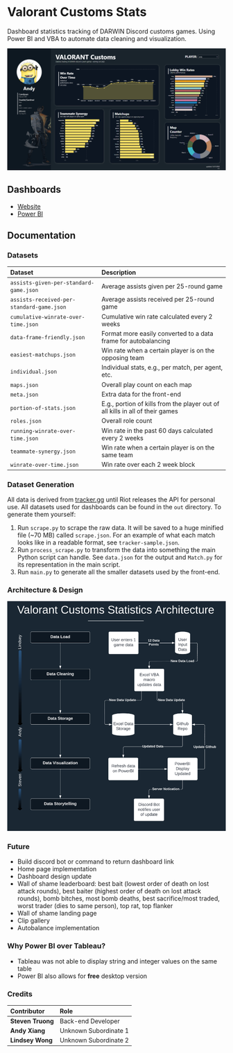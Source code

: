# Valorant Customs Stats

Dashboard statistics tracking of DARWIN Discord customs games. Using Power BI and VBA to automate data cleaning and visualization.

![Dashboard](https://github.com/candysan7/valorant-customs-stats/blob/main/images/dashboard-versions/version1.2.png)

## Dashboards

- [Website](https://valorant-customs-graphs.vercel.app/)
- [Power BI](https://app.powerbi.com/view?r=eyJrIjoiNGUzNzMyOTctNTg2OC00YTEyLThmNjktOTJiOTE3ZGM0NjI3IiwidCI6IjlkZGFhY2ExLTM4OWYtNGNiMS1hMTEzLTA4MWJlNmNjMjVmYyIsImMiOjZ9)

## Documentation

### Datasets

| Dataset                                   | Description                                                                   |
| :---------------------------------------- | :---------------------------------------------------------------------------- |
| `assists-given-per-standard-game.json`    | Average assists given per 25-round game                                       |
| `assists-received-per-standard-game.json` | Average assists received per 25-round game                                    |
| `cumulative-winrate-over-time.json`       | Cumulative win rate calculated every 2 weeks                                  |
| `data-frame-friendly.json`                | Format more easily converted to a data frame for autobalancing                |
| `easiest-matchups.json`                   | Win rate when a certain player is on the opposing team                        |
| `individual.json`                         | Individual stats, e.g., per match, per agent, etc.                            |
| `maps.json`                               | Overall play count on each map                                                |
| `meta.json`                               | Extra data for the front-end                                                  |
| `portion-of-stats.json`                   | E.g., portion of kills from the player out of all kills in all of their games |
| `roles.json`                              | Overall role count                                                            |
| `running-winrate-over-time.json`          | Win rate in the past 60 days calculated every 2 weeks                         |
| `teammate-synergy.json`                   | Win rate when a certain player is on the same team                            |
| `winrate-over-time.json`                  | Win rate over each 2 week block                                               |


### Dataset Generation

All data is derived from [tracker.gg](https://tracker.gg/valorant) until Riot releases the API for personal use. All datasets used for dashboards can be found in the `out` directory. To generate them yourself:

1. Run `scrape.py` to scrape the raw data. It will be saved to a huge minified file (~70 MB) called `scrape.json`. For an example of what each match looks like in a readable format, see `tracker-sample.json`.
2. Run `process_scrape.py` to transform the data into something the main Python script can handle. See `data.json` for the output and `Match.py` for its representation in the main script.
3. Run `main.py` to generate all the smaller datasets used by the front-end.

### Architecture & Design

![Architecture](https://github.com/candysan7/valorant-customs-stats/blob/main/images/documentation/architecture4.png)

### Future

- Build discord bot or command to return dashboard link
- Home page implementation
- Dashboard design update
- Wall of shame leaderboard: best bait (lowest order of death on lost attack rounds), best baiter (highest order of death on lost attack rounds), bomb bitches, most bomb deaths, best sacrifice/most traded, worst trader (dies to same person), top rat, top flanker
- Wall of shame landing page
- Clip gallery
- Autobalance implementation

### Why Power BI over Tableau?

- Tableau was not able to display string and integer values on the same table
- Power BI also allows for **free** desktop version

### Credits

| Contributor       | Role                  |
| :---------------- | :-------------------- |
| **Steven Truong** | Back-end Developer    |
| **Andy Xiang**    | Unknown Subordinate 1 |
| **Lindsey Wong**  | Unknown Subordinate 2 |
